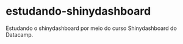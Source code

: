 # estudando-shinydashboard
Estudando o shinydashboard por meio do curso Shinydashboard do Datacamp.
